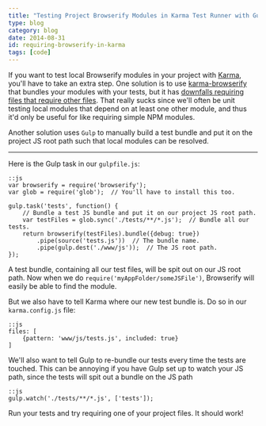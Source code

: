 ```yaml
---
title: "Testing Project Browserify Modules in Karma Test Runner with Gulp"
type: blog
category: blog
date: 2014-08-31
id: requiring-browserify-in-karma
tags: [code]
---
```


If you want to test local Browserify modules in your project with
[Karma](http://ngokevin.com/blog/angular-unit-testing/), you'll have to take an
extra step. One solution is to use
[karma-browserify](https://github.com/xdissent/karma-browserify) that bundles
your modules with your tests, but it has [downfalls requiring files that
require other files](https://github.com/xdissent/karma-browserify/issues/38).
That really sucks since we'll often be unit testing local modules that depend
on at least one other module, and thus it'd only be useful for like requiring
simple NPM modules.

Another solution uses ```Gulp``` to manually build a
test bundle and put it on the project JS root path such that local modules
can be resolved.

---

Here is the Gulp task in our ```gulpfile.js```:

    ::js
    var browserify = require('browserify');
    var glob = require('glob');  // You'll have to install this too.

    gulp.task('tests', function() {
        // Bundle a test JS bundle and put it on our project JS root path.
        var testFiles = glob.sync('./tests/**/*.js');  // Bundle all our tests.
        return browserify(testFiles).bundle({debug: true})
            .pipe(source('tests.js'))  // The bundle name.
            .pipe(gulp.dest('./www/js'));  // The JS root path.
    });

A test bundle, containing all our test files, will be spit out on our JS root
path. Now when we do ```require('myAppFolder/someJSFile')```, Browserify will
easily be able to find the module.

But we also have to tell Karma where our new test bundle is. Do so in our
```karma.config.js``` file:

    ::js
    files: [
        {pattern: 'www/js/tests.js', included: true}
    ]

We'll also want to tell Gulp to re-bundle our tests every time the tests are
touched. This can be annoying if you have Gulp set up to watch your JS path,
since the tests will spit out a bundle on the JS path

    ::js
    gulp.watch('./tests/**/*.js', ['tests']);

Run your tests and try requiring one of your project files. It should work!
